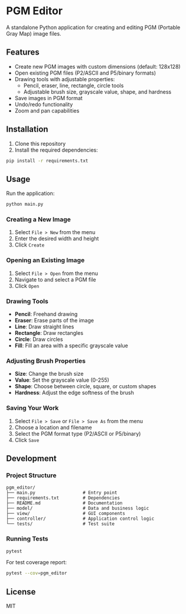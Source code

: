 # PGM Editor

A standalone Python application for creating and editing PGM (Portable Gray Map) image files.

## Features

- Create new PGM images with custom dimensions (default: 128x128)
- Open existing PGM files (P2/ASCII and P5/binary formats)
- Drawing tools with adjustable properties:
  - Pencil, eraser, line, rectangle, circle tools
  - Adjustable brush size, grayscale value, shape, and hardness
- Save images in PGM format
- Undo/redo functionality
- Zoom and pan capabilities

## Installation

1. Clone this repository
2. Install the required dependencies:

```bash
pip install -r requirements.txt
```

## Usage

Run the application:

```bash
python main.py
```

### Creating a New Image

1. Select `File > New` from the menu
2. Enter the desired width and height
3. Click `Create`

### Opening an Existing Image

1. Select `File > Open` from the menu
2. Navigate to and select a PGM file
3. Click `Open`

### Drawing Tools

- **Pencil**: Freehand drawing
- **Eraser**: Erase parts of the image
- **Line**: Draw straight lines
- **Rectangle**: Draw rectangles
- **Circle**: Draw circles
- **Fill**: Fill an area with a specific grayscale value

### Adjusting Brush Properties

- **Size**: Change the brush size
- **Value**: Set the grayscale value (0-255)
- **Shape**: Choose between circle, square, or custom shapes
- **Hardness**: Adjust the edge softness of the brush

### Saving Your Work

1. Select `File > Save` or `File > Save As` from the menu
2. Choose a location and filename
3. Select the PGM format type (P2/ASCII or P5/binary)
4. Click `Save`

## Development

### Project Structure

```
pgm_editor/
├── main.py                  # Entry point
├── requirements.txt         # Dependencies
├── README.md                # Documentation
├── model/                   # Data and business logic
├── view/                    # GUI components
├── controller/              # Application control logic
└── tests/                   # Test suite
```

### Running Tests

```bash
pytest
```

For test coverage report:

```bash
pytest --cov=pgm_editor
```

## License

MIT
